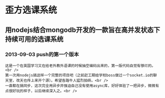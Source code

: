 歪方选课系统
============================

用nodejs结合mongodb开发的一款旨在高并发状态下持续可用的选课系统
---------------------------------------------------------------

### 2013-09-03 push的第一个版本
    这是一个在英国学习又在给老外教外语课的时候抽空编码出来的，第一版代码自觉有够烂的。<br />
    第一次用nodejs搞这样一个完整的项目吧（之前赶工期给学校boss做过一个socket.io的聊天室，改天也传上来开个源）。希望各路牛人猛烈拍砖。<br />
    一直都在搞同步，这次完全用异步并强迫自己没有使用async库，好好体验了一把异步，微微有点很好玩的样子，以后继续深入之。<br />


